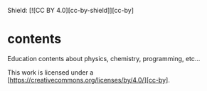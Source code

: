 Shield: [![CC BY 4.0][cc-by-shield]][cc-by]

# contents
Education contents about physics, chemistry, programming, etc...

This work is licensed under a [https://creativecommons.org/licenses/by/4.0/][cc-by].